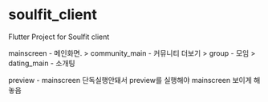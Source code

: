 # soulfit_client

Flutter Project for Soulfit client



mainscreen - 메인화면. > community_main - 커뮤니티 더보기
                        > group - 모임
                        > dating_main - 소개팅

preview - mainscreen 단독실행안돼서 preview를 실행해야 mainscreen 보이게 해놓음
